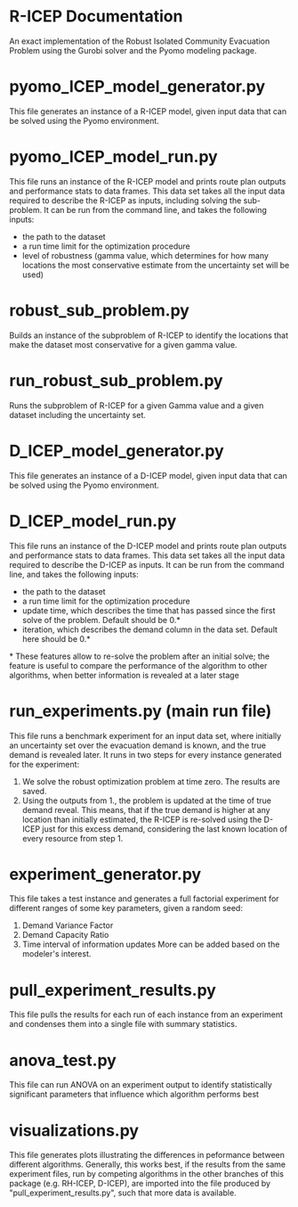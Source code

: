 # R-ICEP Documentation
An exact implementation of the Robust Isolated Community Evacuation Problem using the Gurobi solver and the Pyomo modeling package.

# pyomo_ICEP_model_generator.py
This file generates an instance of a R-ICEP model, given input data that can be solved using the Pyomo environment.

# pyomo_ICEP_model_run.py
This file runs an instance of the R-ICEP model and prints route plan outputs and performance stats to data frames.
This data set takes all the input data required to describe the R-ICEP as inputs, including solving the sub-problem. It can be run from the command line,
and takes the following inputs:
- the path to the dataset
- a run time limit for the optimization procedure
- level of robustness (gamma value, which determines for how many locations the most conservative estimate from the uncertainty set will be used)

# robust_sub_problem.py
Builds an instance of the subproblem of R-ICEP to identify the locations that make the dataset most conservative for a given gamma value. 

# run_robust_sub_problem.py
Runs the subproblem of R-ICEP for a given Gamma value and a given dataset including the uncertainty set. 

# D_ICEP_model_generator.py
This file generates an instance of a D-ICEP model, given input data that can be solved using the Pyomo environment.

# D_ICEP_model_run.py
This file runs an instance of the D-ICEP model and prints route plan outputs and performance stats to data frames.
This data set takes all the input data required to describe the D-ICEP as inputs. It can be run from the command line,
and takes the following inputs:
- the path to the dataset
- a run time limit for the optimization procedure
- update time, which describes the time that has passed since the first solve of the problem. Default should be 0.*
- iteration, which describes the demand column in the data set. Default here should be 0.*

\* These features allow to re-solve the problem after an initial solve; the feature is useful to compare the performance of the algorithm to other algorithms, when better information is revealed at a later stage

# run_experiments.py (main run file)
This file runs a benchmark experiment for an input data set, where initially an uncertainty set over the evacuation demand is known, and the true demand is revealed later. 
It runs in two steps for every instance generated for the experiment:
1. We solve the robust optimization problem at time zero. The results are saved.
2. Using the outputs from 1., the problem is updated at the time of true demand reveal. This means, that if the true demand is higher at any location than initially estimated, the R-ICEP is re-solved using the D-ICEP just for this excess demand, considering the last known location of every resource from step 1.

# experiment_generator.py
This file takes a test instance and generates a full factorial experiment for different ranges of some key parameters, given a random seed:
1. Demand Variance Factor
2. Demand Capacity Ratio
3. Time interval of information updates
   More can be added based on the modeler's interest.

# pull_experiment_results.py
This file pulls the results for each run of each instance from an experiment and condenses them into a single file with summary statistics.

# anova_test.py
This file can run ANOVA on an experiment output to identify statistically significant parameters that influence which algorithm performs best

# visualizations.py
This file generates plots illustrating the differences in peformance between different algorithms.
Generally, this works best, if the results from the same experiment files, run by competing algorithms in the other branches of this package
(e.g. RH-ICEP, D-ICEP), are imported into the file produced by "pull_experiment_results.py", such that more data is available. 



